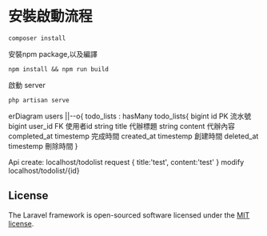 # 安裝啟動流程

```
composer install 
```

安裝npm package,以及編譯
```
npm install && npm run build
```
啟動 server
```
php artisan serve
```
erDiagram
    users ||--o{ todo_lists : hasMany
    todo_lists{
        bigint id PK 流水號
        bigint user_id FK 使用者id
        string title 代辦標題
        string content 代辦內容
        completed_at timestemp 完成時間
        created_at timestemp 創建時間
        deleted_at timestemp 刪除時間
    }

Api
    create:
    localhost/todolist
    request
    {
        title:'test',
        content:'test'
    }
    modify
        localhost/todolist/{id}



## License

The Laravel framework is open-sourced software licensed under the [MIT license](https://opensource.org/licenses/MIT).

